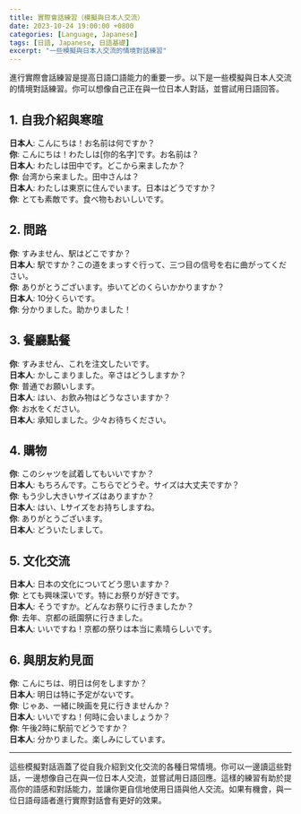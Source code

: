 ```yaml
---
title: 實際會話練習（模擬與日本人交流）
date: 2023-10-24 19:00:00 +0800
categories: [Language, Japanese]
tags: [日語, Japanese, 日語基礎] 
excerpt: "一些模擬與日本人交流的情境對話練習"
---
```


進行實際會話練習是提高日語口語能力的重要一步。以下是一些模擬與日本人交流的情境對話練習。你可以想像自己正在與一位日本人對話，並嘗試用日語回答。

## **1. 自我介紹與寒暄**

**日本人**: こんにちは！お名前は何ですか？  
**你**: こんにちは！わたしは[你的名字]です。お名前は？  
**日本人**: わたしは田中です。どこから来ましたか？  
**你**: 台湾から来ました。田中さんは？  
**日本人**: わたしは東京に住んでいます。日本はどうですか？  
**你**: とても素敵です。食べ物もおいしいです。

## **2. 問路**

**你**: すみません、駅はどこですか？  
**日本人**: 駅ですか？この道をまっすぐ行って、三つ目の信号を右に曲がってください。  
**你**: ありがとうございます。歩いてどのくらいかかりますか？  
**日本人**: 10分くらいです。  
**你**: 分かりました。助かりました！

## **3. 餐廳點餐**

**你**: すみません、これを注文したいです。  
**日本人**: かしこまりました。辛さはどうしますか？  
**你**: 普通でお願いします。  
**日本人**: はい、お飲み物はどうなさいますか？  
**你**: お水をください。  
**日本人**: 承知しました。少々お待ちください。

## **4. 購物**

**你**: このシャツを試着してもいいですか？  
**日本人**: もちろんです。こちらでどうぞ。サイズは大丈夫ですか？  
**你**: もう少し大きいサイズはありますか？  
**日本人**: はい、Lサイズをお持ちしますね。  
**你**: ありがとうございます。  
**日本人**: どういたしまして。

## **5. 文化交流**

**日本人**: 日本の文化についてどう思いますか？  
**你**: とても興味深いです。特にお祭りが好きです。  
**日本人**: そうですか。どんなお祭りに行きましたか？  
**你**: 去年、京都の祇園祭に行きました。  
**日本人**: いいですね！京都の祭りは本当に素晴らしいです。

## **6. 與朋友約見面**

**你**: こんにちは、明日は何をしますか？  
**日本人**: 明日は特に予定がないです。  
**你**: じゃあ、一緒に映画を見に行きませんか？  
**日本人**: いいですね！何時に会いましょうか？  
**你**: 午後2時に駅前でどうですか？  
**日本人**: 分かりました。楽しみにしています。

---

這些模擬對話涵蓋了從自我介紹到文化交流的各種日常情境。你可以一邊讀這些對話，一邊想像自己在與一位日本人交流，並嘗試用日語回應。這樣的練習有助於提高你的語感和對話能力，並讓你更自信地使用日語與他人交流。如果有機會，與一位日語母語者進行實際對話會有更好的效果。
